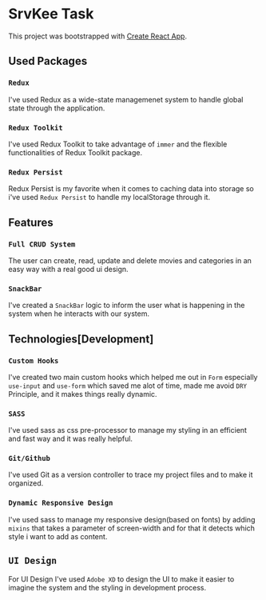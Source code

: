 # SrvKee Task

This project was bootstrapped with [Create React App](https://github.com/facebook/create-react-app).

## Used Packages

### `Redux`

I've used Redux as a wide-state managemenet system to handle global state through the application.

### `Redux Toolkit`

I've used Redux Toolkit to take advantage of `immer` and the flexible functionalities of Redux Toolkit package.

### `Redux Persist`

Redux Persist is my favorite when it comes to caching data into storage so i've used `Redux Persist` to handle my 
localStorage through it.


## Features

### `Full CRUD System`

The user can create, read, update and delete movies and categories in an easy way with a real good ui design.

### `SnackBar`

I've created a `SnackBar` logic to inform the user what is happening in the system when he interacts with our system.

## Technologies[Development]

### `Custom Hooks`

I've created two main custom hooks which helped me out in `Form` especially `use-input` and `use-form` which
saved me alot of time, made me avoid `DRY` Principle, and it makes things really dynamic.

### `SASS`

I've used sass as css pre-processor to manage my styling in an efficient and fast way and it was really helpful.

### `Git/Github`

I've used Git as a version controller to trace my project files and to make it organized.

### `Dynamic Responsive Design`

I've used sass to manage my responsive design(based on fonts) by adding `mixins` that takes a parameter of screen-width
and for that it detects which style i want to add as content.

## `UI Design`

For UI Design I've used `Adobe XD` to design the UI to make it easier to imagine the system and the styling in development process.

